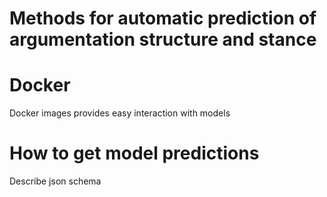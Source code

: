 # Methods for automatic prediction of argumentation structure and stance 

# Docker
Docker images provides easy interaction with models

# How to get model predictions
Describe json schema